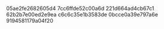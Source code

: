 05ae2fe2682605d4
7cc6ffde52c00a6d
221d664ad4cb67c1
62b2b7e00ed2e9ea
c6c6c35e1b3583de
0bcce0a39e797a6e
9194581179a04f20
